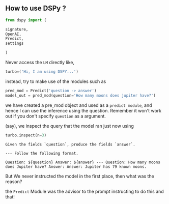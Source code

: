 ## How to use DSPy ?

``` python
from dspy import (

signature,
OpenAI,
Predict,
settings

)
```

Never access the `LM` directly like, 

```python 
turbo=('Hi, I am using DSPY...')
```

instead, try to make use of the modules such as 
```python
pred_mod = Predict('question -> answer')
model_out = pred_mod(question='How many moons does jupiter have?')
```

we have created a pre_mod object and used as a `predict module`, and hence I can use the inference using the question. Remember it won't work out if you don't specify `question` as  a argument.

(say), we inspect the query that the model ran just now using 
```python
turbo.inspect(n=3)
```

```
Given the fields `question`, produce the fields `answer`. 

--- Follow the following format. 

Question: ${question} Answer: ${answer} --- Question: How many moons does Jupiter have? Answer: Answer: Jupiter has 79 known moons.
```

But We never instructed the model in the first place, then what was the reason? 

the `Predict` Module was the advisor to the prompt instructing to do this and that!